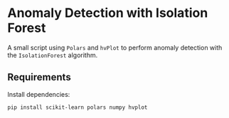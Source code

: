 # Anomaly Detection with Isolation Forest

A small script using `Polars` and `hvPlot` to perform anomaly detection with the `IsolationForest` algorithm.

## Requirements

Install dependencies:

```bash
pip install scikit-learn polars numpy hvplot
```

